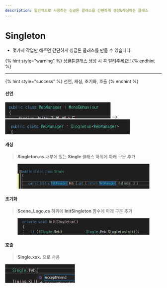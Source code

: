 ```yaml
---
description: 일반적으로 사용하는 싱글톤 클래스를 간편하게 생성&캐싱하는 클래스
---
```


# Singleton

* 몇가지 작업만 해주면 간단하게 싱글톤 클래스를 만들 수 있습니다.

{% hint style="warning" %}
싱글톤클래스 생성 시 꼭 알려주세요!!
{% endhint %}

***

{% hint style="success" %}
선언, 캐싱, 초기화, 호출
{% endhint %}

#### 선언

![](<../../.gitbook/assets/image (8).png>) -->![](../../.gitbook/assets/image.png)



#### 캐싱

> **Singleton.cs** 내부에 있는 **Single** 클래스 하위에 아래 구문 추가

<div align="left">

<figure><img src="../../.gitbook/assets/image (9).png" alt=""><figcaption></figcaption></figure>

</div>

#### 초기화

> **Scene\_Logo.cs** 하위에 **InitSingleton** 함수에 아래 구문 추가

<div align="left">

<figure><img src="../../.gitbook/assets/image (5).png" alt=""><figcaption></figcaption></figure>

</div>

#### 호출

> **Single.xxx.** 으로 사용

![](<../../.gitbook/assets/image (6).png>)
